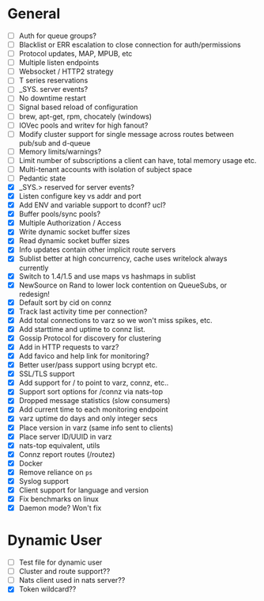 
# General

- [ ] Auth for queue groups?
- [ ] Blacklist or ERR escalation to close connection for auth/permissions
- [ ] Protocol updates, MAP, MPUB, etc
- [ ] Multiple listen endpoints
- [ ] Websocket / HTTP2 strategy
- [ ] T series reservations
- [ ] _SYS. server events?
- [ ] No downtime restart
- [ ] Signal based reload of configuration
- [ ] brew, apt-get, rpm, chocately (windows)
- [ ] IOVec pools and writev for high fanout?
- [ ] Modify cluster support for single message across routes between pub/sub and d-queue
- [ ] Memory limits/warnings?
- [ ] Limit number of subscriptions a client can have, total memory usage etc.
- [ ] Multi-tenant accounts with isolation of subject space
- [ ] Pedantic state
- [X] _SYS.> reserved for server events?
- [X] Listen configure key vs addr and port
- [X] Add ENV and variable support to dconf? ucl?
- [X] Buffer pools/sync pools?
- [X] Multiple Authorization / Access
- [X] Write dynamic socket buffer sizes
- [X] Read dynamic socket buffer sizes
- [X] Info updates contain other implicit route servers
- [X] Sublist better at high concurrency, cache uses writelock always currently
- [X] Switch to 1.4/1.5 and use maps vs hashmaps in sublist
- [X] NewSource on Rand to lower lock contention on QueueSubs, or redesign!
- [X] Default sort by cid on connz
- [X] Track last activity time per connection?
- [X] Add total connections to varz so we won't miss spikes, etc.
- [X] Add starttime and uptime to connz list.
- [X] Gossip Protocol for discovery for clustering
- [X] Add in HTTP requests to varz?
- [X] Add favico and help link for monitoring?
- [X] Better user/pass support using bcrypt etc.
- [X] SSL/TLS support
- [X] Add support for / to point to varz, connz, etc..
- [X] Support sort options for /connz via nats-top
- [X] Dropped message statistics (slow consumers)
- [X] Add current time to each monitoring endpoint
- [X] varz uptime do days and only integer secs
- [X] Place version in varz (same info sent to clients)
- [X] Place server ID/UUID in varz
- [X] nats-top equivalent, utils
- [X] Connz report routes (/routez)
- [X] Docker
- [X] Remove reliance on `ps`
- [X] Syslog support
- [X] Client support for language and version
- [X] Fix benchmarks on linux
- [X] Daemon mode? Won't fix

# Dynamic User
- [ ] Test file for dynamic user
- [ ] Cluster and route support??
- [ ] Nats client used in nats server??
- [X] Token wildcard??
